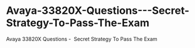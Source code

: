 # Avaya-33820X-Questions---Secret-Strategy-To-Pass-The-Exam
Avaya 33820X Questions -  Secret Strategy To Pass The Exam
